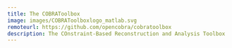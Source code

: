 ```yaml
---
title: The COBRAToolbox
image: images/COBRAToolboxlogo_matlab.svg
remoteurl: https://github.com/opencobra/cobratoolbox
description: The COnstraint-Based Reconstruction and Analysis Toolbox
---
```

